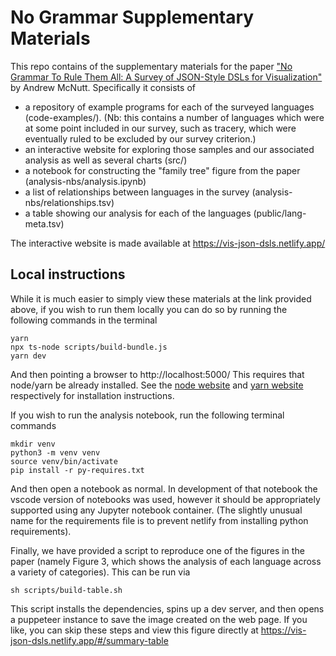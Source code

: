# No Grammar Supplementary Materials

This repo contains of the supplementary materials for the paper ["No Grammar To Rule Them All: A Survey of JSON-Style DSLs for Visualization"](https://arxiv.org/pdf/2207.07998.pdf) by Andrew McNutt.
Specifically it consists of

- a repository of example programs for each of the surveyed languages (code-examples/). (Nb: this contains a number of languages which were at some point included in our survey, such as tracery, which were eventually ruled to be excluded by our survey criterion.)
- an interactive website for exploring those samples and our associated analysis as well as several charts (src/)
- a notebook for constructing the "family tree" figure from the paper (analysis-nbs/analysis.ipynb)
- a list of relationships between languages in the survey (analysis-nbs/relationships.tsv)
- a table showing our analysis for each of the languages (public/lang-meta.tsv)

The interactive website is made available at https://vis-json-dsls.netlify.app/


## Local instructions

While it is much easier to simply view these materials at the link provided above, if you wish to run them locally you can do so by running the following commands in the terminal

```
yarn
npx ts-node scripts/build-bundle.js
yarn dev
```

And then pointing a browser to http://localhost:5000/ This requires that node/yarn be already installed. See the [node website](https://nodejs.org/en/) and [yarn website](https://yarnpkg.com/) respectively for installation instructions.

If you wish to run the analysis notebook, run the following terminal commands

```
mkdir venv
python3 -m venv venv
source venv/bin/activate
pip install -r py-requires.txt
```

And then open a notebook as normal. In development of that notebook the vscode version of notebooks was used, however it should be appropriately supported using any Jupyter notebook container. (The slightly unusual name for the requirements file is to prevent netlify from installing python requirements).

Finally, we have provided a script to reproduce one of the figures in the paper (namely Figure 3, which shows the analysis of each language across a variety of categories). This can be run via

```
sh scripts/build-table.sh
```


This script installs the dependencies, spins up a dev server, and then opens a puppeteer instance to save the image created on the web page. If you like, you can skip these steps and view this figure directly at https://vis-json-dsls.netlify.app/#/summary-table  

